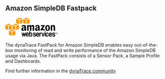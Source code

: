 ## Amazon SimpleDB Fastpack

![https://images_community/download/attachments/65732764/icon.png](images_community/download/attachments/65732764/icon.png)

The dynaTrace FastPack for Amazon SimpleDB enables easy out-of-the-box monitoring of read and write performance of the Amazon SimpleDB usage via Java. The FastPack consists of a Sensor Pack, a Sample
Profile and Dashboards.

Find further information in the [dynaTrace community](https://community.compuwareapm.com/community/display/DL/Amazon+SimpleDB+Fastpack)     

